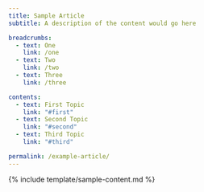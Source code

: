```yaml
---
title: Sample Article
subtitle: A description of the content would go here

breadcrumbs:
  - text: One
    link: /one
  - text: Two
    link: /two
  - text: Three
    link: /three

contents:
  - text: First Topic
    link: "#first"
  - text: Second Topic
    link: "#second"
  - text: Third Topic
    link: "#third"

permalink: /example-article/
---
```


{% include template/sample-content.md %}
